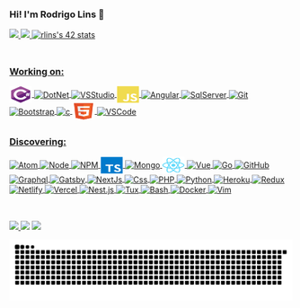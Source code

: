 ### Hi! I'm Rodrigo Lins 👋

 <div>
  <a href="https://github.com/rlinsdev">
  <img height="180em" src="https://github-readme-stats.vercel.app/api?username=rlinsdev&show_icons=true&theme=calm&include_all_commits=true&count_private=true"/>
  <img height="180em" src="https://github-readme-stats.vercel.app/api/top-langs/?username=rlinsdev&layout=compact&langs_count=7&theme=calm"/>
  <img src="https://badge42.vercel.app/api/v2/cleqaa44300300flf31t6bg3w/stats?cursusId=21&coalitionId=piscine" alt="rlins's 42 stats" />
</div>
  <div style="display: inline_block">
  <br />

  ##
  ### Working on:
  <div>
  <img align="center" alt="Csharp" height="30" width="40" src="https://raw.githubusercontent.com/devicons/devicon/master/icons/csharp/csharp-original.svg" title="C#">
  <img align="center" alt="DotNet" height="30" width="40" src="https://cdn.jsdelivr.net/gh/devicons/devicon/icons/dot-net/dot-net-original.svg" title=".Net">
  <img align="center" alt="VSStudio" height="30" width="40" src="https://cdn.jsdelivr.net/gh/devicons/devicon/icons/visualstudio/visualstudio-plain.svg" title="VS Studio">
  <img align="center" alt="Js" height="30" width="40" src="https://raw.githubusercontent.com/devicons/devicon/master/icons/javascript/javascript-plain.svg" title="Java Script">
  <img align="center" alt="Angular" height="30" width="40" src="https://cdn.jsdelivr.net/gh/devicons/devicon/icons/angularjs/angularjs-original.svg" title="Angular Js">
  <img align="center" alt="SqlServer" height="30" width="40" src="https://cdn.jsdelivr.net/gh/devicons/devicon/icons/microsoftsqlserver/microsoftsqlserver-plain-wordmark.svg" title="Sql Server">
  <img align="center" alt="Git" height="30" width="40" src="https://cdn.jsdelivr.net/gh/devicons/devicon/icons/git/git-original.svg" title="Git">
  <img align="center" alt="Bootstrap" height="30" width="40" src="https://cdn.jsdelivr.net/gh/devicons/devicon/icons/bootstrap/bootstrap-plain.svg" title="Bootstrap">
  <img align="center" alt="c" height="30" width="40" src="https://cdn.jsdelivr.net/gh/devicons/devicon/icons/c/c-original.svg" title="C" />
  <img align="center" alt="HTML" height="30" width="40" src="https://raw.githubusercontent.com/devicons/devicon/master/icons/html5/html5-original.svg" title="HTML">
  <img align="center" alt="VSCode" height="30" width="40" src="https://cdn.jsdelivr.net/gh/devicons/devicon/icons/vscode/vscode-original.svg" title="Vs Code">
   </div>

  ##
### Discovering:
  <div>

  <img align="center" alt="Atom" height="30" width="40" src="https://cdn.jsdelivr.net/gh/devicons/devicon/icons/atom/atom-original.svg" title="Atom">
  <img align="center" alt="Node" height="30" width="40" src="https://cdn.jsdelivr.net/gh/devicons/devicon/icons/nodejs/nodejs-original.svg" title="Node Js">
  <img align="center" alt="NPM" height="30" width="40" src="https://cdn.jsdelivr.net/gh/devicons/devicon/icons/npm/npm-original-wordmark.svg" title="Npm">
  <img align="center" alt="Ts" height="30" width="40" src="https://raw.githubusercontent.com/devicons/devicon/master/icons/typescript/typescript-plain.svg" title="Type Script">
  <img align="center" alt="Mongo" height="30" width="40" src="https://cdn.jsdelivr.net/gh/devicons/devicon/icons/mongodb/mongodb-original.svg" title="Mongo">
  <img align="center" alt="React" height="30" width="40" src="https://raw.githubusercontent.com/devicons/devicon/master/icons/react/react-original.svg" title="React">
  <img align="center" alt="Vue" height="30" width="40" src="https://cdn.jsdelivr.net/gh/devicons/devicon/icons/vuejs/vuejs-original.svg" title="Vue js">
    <img align="center" alt="Go" height="30" width="40" src="https://raw.githubusercontent.com/jmnote/z-icons/master/svg/go.svg" title="Go lang">
  <img align="center" alt="GitHub" height="30" width="40" src="https://cdn.jsdelivr.net/gh/devicons/devicon/icons/github/github-original.svg" title="GitHub">
  <img align="center" alt="Graphql" height="30" width="40" src="https://cdn.jsdelivr.net/gh/devicons/devicon/icons/graphql/graphql-plain.svg" title="GraphQl">
  <img align="center" alt="Gatsby" height="30" width="40" src="https://cdn.jsdelivr.net/gh/devicons/devicon/icons/gatsby/gatsby-original.svg" title="Gatsby">
  <img align="center" alt="NextJs" height="30" width="40" src="https://cdn.jsdelivr.net/gh/devicons/devicon/icons/nextjs/nextjs-original.svg" title="Next js">
  <img align="center" alt="Css" height="30" width="40" src="https://cdn.jsdelivr.net/gh/devicons/devicon/icons/css3/css3-original.svg" title="CSS">
  <img align="center" alt="PHP" height="30" width="40" src="https://cdn.jsdelivr.net/gh/devicons/devicon/icons/php/php-plain.svg" title="Php">
  <img align="center" alt="Python" height="30" width="40" src="https://cdn.jsdelivr.net/gh/devicons/devicon/icons/python/python-original.svg" title="Python">
  <img align="center" alt="Heroku" height="30" width="40" src="https://cdn.jsdelivr.net/gh/devicons/devicon/icons/heroku/heroku-original.svg" title="Heroku">
  <img align="center" alt="Redux" height="30" width="40" src="https://cdn.jsdelivr.net/gh/devicons/devicon/icons/redux/redux-original.svg" title="Redux">
  <img align="center" alt="Netlify" height="30" width="40" src="https://www.vectorlogo.zone/logos/netlify/netlify-icon.svg" title="Netlify">
  <img align="center" alt="Vercel" height="30" width="40" src="https://www.svgrepo.com/show/327408/logo-vercel.svg" title="Vercel">
  <img align="center" alt="Nest.js" height="30" width="40" src="https://cdn.jsdelivr.net/gh/devicons/devicon/icons/nestjs/nestjs-plain.svg" title="Nest.js">
  <img align="center" alt="Tux" height="30" width="40" src="https://cdn.jsdelivr.net/gh/devicons/devicon/icons/linux/linux-original.svg" title="Tux">
  <img align="center" alt="Bash" height="30" width="40" src="https://cdn.jsdelivr.net/gh/devicons/devicon/icons/bash/bash-original.svg" title="Bash">
  <img align="center" alt="Docker" height="30" width="40" src="https://cdn.jsdelivr.net/gh/devicons/devicon/icons/docker/docker-original.svg" title="Docker">
  <img align="center" alt="Vim" height="30" width="40" src="https://cdn.jsdelivr.net/gh/devicons/devicon/icons/vim/vim-original.svg" title="Vim">



  </div>
  <br />
</div>

  ##

<div>
	<a href="mailto:rlinsdev@gmail.com"><img src="https://img.shields.io/badge/-Gmail-%23333?style=for-the-badge&logo=gmail&logoColor=white" target="_blank">
  </a>
	<a href="https://www.linkedin.com/in/rodrigo-lins-77653035/" target="_blank"><img src="https://img.shields.io/badge/-LinkedIn-%230077B5?style=for-the-badge&logo=linkedin&logoColor=white" target="_blank"></a>
  <a href="https://gitlab.com/rlinsdev" target="_blank"><img src="https://img.shields.io/badge/GitLab-330F63?style=for-the-badge&logo=gitlab&logoColor=white" target="_blank"></a>  </div>

![Snake animation](https://github.com/rlinsdev/rlinsdev/blob/output/github-contribution-grid-snake.svg)
